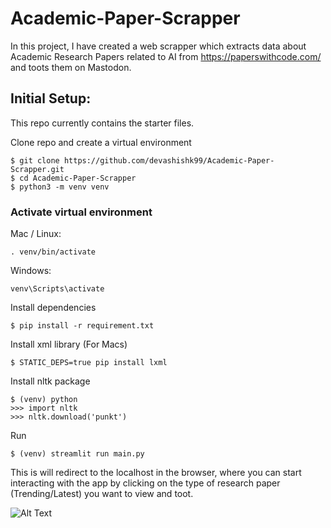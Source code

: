 # Academic-Paper-Scrapper

In this project, I have created a web scrapper which extracts data about Academic Research Papers related to AI from https://paperswithcode.com/ and toots them on Mastodon.

## Initial Setup:
This repo currently contains the starter files.

Clone repo and create a virtual environment
```
$ git clone https://github.com/devashishk99/Academic-Paper-Scrapper.git
$ cd Academic-Paper-Scrapper
$ python3 -m venv venv
```
### Activate virtual environment
Mac / Linux:
```
. venv/bin/activate
```
Windows:
```
venv\Scripts\activate
```
Install dependencies
```
$ pip install -r requirement.txt 
```
Install xml library (For Macs)
```
$ STATIC_DEPS=true pip install lxml
```

Install nltk package
```
$ (venv) python
>>> import nltk
>>> nltk.download('punkt')
```

Run
```
$ (venv) streamlit run main.py
```

This is will redirect to the localhost in the browser, where you can start interacting with the app by clicking on the type of research paper (Trending/Latest) you want to view and toot.

![Alt Text]()

